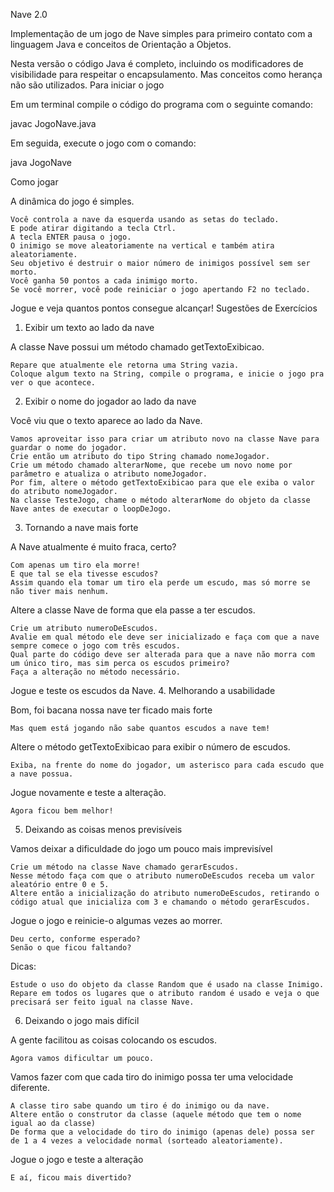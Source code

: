 Nave 2.0

Implementação de um jogo de Nave simples para primeiro contato com a linguagem Java e conceitos de Orientação a Objetos.

Nesta versão o código Java é completo, incluindo os modificadores de visibilidade para respeitar o encapsulamento. Mas conceitos como herança não são utilizados.
Para iniciar o jogo

Em um terminal compile o código do programa com o seguinte comando:

javac JogoNave.java

Em seguida, execute o jogo com o comando:

java JogoNave


Como jogar

A dinâmica do jogo é simples.

    Você controla a nave da esquerda usando as setas do teclado.
    E pode atirar digitando a tecla Ctrl.
    A tecla ENTER pausa o jogo.
    O inimigo se move aleatoriamente na vertical e também atira aleatoriamente.
    Seu objetivo é destruir o maior número de inimigos possível sem ser morto.
    Você ganha 50 pontos a cada inimigo morto.
    Se você morrer, você pode reiniciar o jogo apertando F2 no teclado.

Jogue e veja quantos pontos consegue alcançar!
Sugestões de Exercícios
1. Exibir um texto ao lado da nave

A classe Nave possui um método chamado getTextoExibicao.

    Repare que atualmente ele retorna uma String vazia.
    Coloque algum texto na String, compile o programa, e inicie o jogo pra ver o que acontece.

2. Exibir o nome do jogador ao lado da nave

Você viu que o texto aparece ao lado da Nave.

    Vamos aproveitar isso para criar um atributo novo na classe Nave para guardar o nome do jogador.
    Crie então um atributo do tipo String chamado nomeJogador.
    Crie um método chamado alterarNome, que recebe um novo nome por parâmetro e atualiza o atributo nomeJogador.
    Por fim, altere o método getTextoExibicao para que ele exiba o valor do atributo nomeJogador.
    Na classe TesteJogo, chame o método alterarNome do objeto da classe Nave antes de executar o loopDeJogo.

3. Tornando a nave mais forte

A Nave atualmente é muito fraca, certo?

    Com apenas um tiro ela morre!
    E que tal se ela tivesse escudos?
    Assim quando ela tomar um tiro ela perde um escudo, mas só morre se não tiver mais nenhum.

Altere a classe Nave de forma que ela passe a ter escudos.

    Crie um atributo numeroDeEscudos.
    Avalie em qual método ele deve ser inicializado e faça com que a nave sempre comece o jogo com três escudos.
    Qual parte do código deve ser alterada para que a nave não morra com um único tiro, mas sim perca os escudos primeiro?
    Faça a alteração no método necessário.

Jogue e teste os escudos da Nave.
4. Melhorando a usabilidade

Bom, foi bacana nossa nave ter ficado mais forte

    Mas quem está jogando não sabe quantos escudos a nave tem!

Altere o método getTextoExibicao para exibir o número de escudos.

    Exiba, na frente do nome do jogador, um asterisco para cada escudo que a nave possua.

Jogue novamente e teste a alteração.

    Agora ficou bem melhor!

5. Deixando as coisas menos previsíveis

Vamos deixar a dificuldade do jogo um pouco mais imprevisível

    Crie um método na classe Nave chamado gerarEscudos.
    Nesse método faça com que o atributo numeroDeEscudos receba um valor aleatório entre 0 e 5.
    Altere então a inicialização do atributo numeroDeEscudos, retirando o código atual que inicializa com 3 e chamando o método gerarEscudos.

Jogue o jogo e reinicie-o algumas vezes ao morrer.

    Deu certo, conforme esperado?
    Senão o que ficou faltando?

Dicas:

    Estude o uso do objeto da classe Random que é usado na classe Inimigo.
    Repare em todos os lugares que o atributo random é usado e veja o que precisará ser feito igual na classe Nave.

6. Deixando o jogo mais difícil

A gente facilitou as coisas colocando os escudos.

    Agora vamos dificultar um pouco.

Vamos fazer com que cada tiro do inimigo possa ter uma velocidade diferente.

    A classe tiro sabe quando um tiro é do inimigo ou da nave.
    Altere então o construtor da classe (aquele método que tem o nome igual ao da classe)
    De forma que a velocidade do tiro do inimigo (apenas dele) possa ser de 1 a 4 vezes a velocidade normal (sorteado aleatoriamente).

Jogue o jogo e teste a alteração

    E aí, ficou mais divertido?
